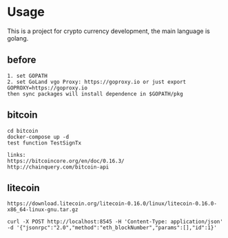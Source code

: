 # Usage

This is a project for crypto currency development, the main language is golang.

## before
```text
1. set GOPATH
2. set GoLand vgo Proxy: https://goproxy.io or just export GOPROXY=https://goproxy.io
then sync packages will install dependence in $GOPATH/pkg
```

## bitcoin
```text
cd bitcoin
docker-compose up -d
test function TestSignTx

links:
https://bitcoincore.org/en/doc/0.16.3/
http://chainquery.com/bitcoin-api
```

## litecoin
```text
https://download.litecoin.org/litecoin-0.16.0/linux/litecoin-0.16.0-x86_64-linux-gnu.tar.gz

curl -X POST http://localhost:8545 -H 'Content-Type: application/json' -d '{"jsonrpc":"2.0","method":"eth_blockNumber","params":[],"id":1}'
```